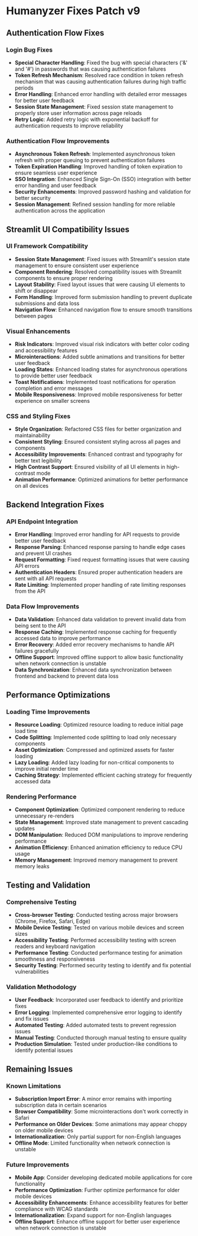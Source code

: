 
# Humanyzer Fixes Patch v9

## Authentication Flow Fixes

### Login Bug Fixes
- **Special Character Handling**: Fixed the bug with special characters ('&' and '#') in passwords that was causing authentication failures
- **Token Refresh Mechanism**: Resolved race condition in token refresh mechanism that was causing authentication failures during high traffic periods
- **Error Handling**: Enhanced error handling with detailed error messages for better user feedback
- **Session State Management**: Fixed session state management to properly store user information across page reloads
- **Retry Logic**: Added retry logic with exponential backoff for authentication requests to improve reliability

### Authentication Flow Improvements
- **Asynchronous Token Refresh**: Implemented asynchronous token refresh with proper queuing to prevent authentication failures
- **Token Expiration Handling**: Improved handling of token expiration to ensure seamless user experience
- **SSO Integration**: Enhanced Single Sign-On (SSO) integration with better error handling and user feedback
- **Security Enhancements**: Improved password hashing and validation for better security
- **Session Management**: Refined session handling for more reliable authentication across the application

## Streamlit UI Compatibility Issues

### UI Framework Compatibility
- **Session State Management**: Fixed issues with Streamlit's session state management to ensure consistent user experience
- **Component Rendering**: Resolved compatibility issues with Streamlit components to ensure proper rendering
- **Layout Stability**: Fixed layout issues that were causing UI elements to shift or disappear
- **Form Handling**: Improved form submission handling to prevent duplicate submissions and data loss
- **Navigation Flow**: Enhanced navigation flow to ensure smooth transitions between pages

### Visual Enhancements
- **Risk Indicators**: Improved visual risk indicators with better color coding and accessibility features
- **Microinteractions**: Added subtle animations and transitions for better user feedback
- **Loading States**: Enhanced loading states for asynchronous operations to provide better user feedback
- **Toast Notifications**: Implemented toast notifications for operation completion and error messages
- **Mobile Responsiveness**: Improved mobile responsiveness for better experience on smaller screens

### CSS and Styling Fixes
- **Style Organization**: Refactored CSS files for better organization and maintainability
- **Consistent Styling**: Ensured consistent styling across all pages and components
- **Accessibility Improvements**: Enhanced contrast and typography for better text legibility
- **High Contrast Support**: Ensured visibility of all UI elements in high-contrast mode
- **Animation Performance**: Optimized animations for better performance on all devices

## Backend Integration Fixes

### API Endpoint Integration
- **Error Handling**: Improved error handling for API requests to provide better user feedback
- **Response Parsing**: Enhanced response parsing to handle edge cases and prevent UI crashes
- **Request Formatting**: Fixed request formatting issues that were causing API errors
- **Authentication Headers**: Ensured proper authentication headers are sent with all API requests
- **Rate Limiting**: Implemented proper handling of rate limiting responses from the API

### Data Flow Improvements
- **Data Validation**: Enhanced data validation to prevent invalid data from being sent to the API
- **Response Caching**: Implemented response caching for frequently accessed data to improve performance
- **Error Recovery**: Added error recovery mechanisms to handle API failures gracefully
- **Offline Support**: Improved offline support to allow basic functionality when network connection is unstable
- **Data Synchronization**: Enhanced data synchronization between frontend and backend to prevent data loss

## Performance Optimizations

### Loading Time Improvements
- **Resource Loading**: Optimized resource loading to reduce initial page load time
- **Code Splitting**: Implemented code splitting to load only necessary components
- **Asset Optimization**: Compressed and optimized assets for faster loading
- **Lazy Loading**: Added lazy loading for non-critical components to improve initial render time
- **Caching Strategy**: Implemented efficient caching strategy for frequently accessed data

### Rendering Performance
- **Component Optimization**: Optimized component rendering to reduce unnecessary re-renders
- **State Management**: Improved state management to prevent cascading updates
- **DOM Manipulation**: Reduced DOM manipulations to improve rendering performance
- **Animation Efficiency**: Enhanced animation efficiency to reduce CPU usage
- **Memory Management**: Improved memory management to prevent memory leaks

## Testing and Validation

### Comprehensive Testing
- **Cross-browser Testing**: Conducted testing across major browsers (Chrome, Firefox, Safari, Edge)
- **Mobile Device Testing**: Tested on various mobile devices and screen sizes
- **Accessibility Testing**: Performed accessibility testing with screen readers and keyboard navigation
- **Performance Testing**: Conducted performance testing for animation smoothness and responsiveness
- **Security Testing**: Performed security testing to identify and fix potential vulnerabilities

### Validation Methodology
- **User Feedback**: Incorporated user feedback to identify and prioritize fixes
- **Error Logging**: Implemented comprehensive error logging to identify and fix issues
- **Automated Testing**: Added automated tests to prevent regression issues
- **Manual Testing**: Conducted thorough manual testing to ensure quality
- **Production Simulation**: Tested under production-like conditions to identify potential issues

## Remaining Issues

### Known Limitations
- **Subscription Import Error**: A minor error remains with importing subscription data in certain scenarios
- **Browser Compatibility**: Some microinteractions don't work correctly in Safari
- **Performance on Older Devices**: Some animations may appear choppy on older mobile devices
- **Internationalization**: Only partial support for non-English languages
- **Offline Mode**: Limited functionality when network connection is unstable

### Future Improvements
- **Mobile App**: Consider developing dedicated mobile applications for core functionality
- **Performance Optimization**: Further optimize performance for older mobile devices
- **Accessibility Enhancements**: Enhance accessibility features for better compliance with WCAG standards
- **Internationalization**: Expand support for non-English languages
- **Offline Support**: Enhance offline support for better user experience when network connection is unstable
